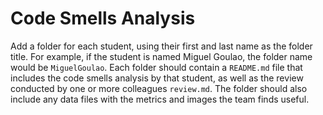# Code Smells Analysis
Add a folder for each student, using their first and last name as the folder title. 
For example, if the student is named Miguel Goulao, the folder name would be `MiguelGoulao`.
Each folder should contain a `README.md` file that includes the code smells analysis by that student, as well as the review conducted by one or more colleagues `review.md`. The folder should also include any data files with the metrics and images the team finds useful.
